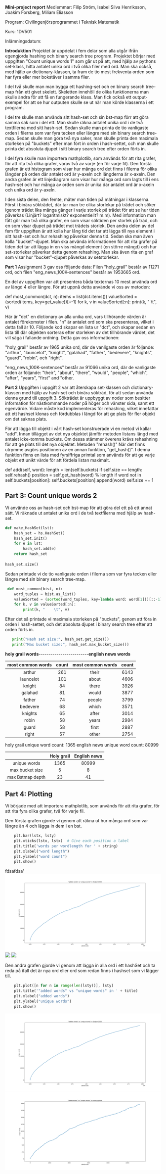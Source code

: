 **Mini-project report**
Medlemmar: Filip Ström, Isabel Silva Henriksson, Joakim Forsberg, Miliam Eliasson

Program: Civilingenjörsprogrammet i Teknisk Matematik

Kurs: 1DV501

Inlämningsdatum: 

**Introduktion**
Projektet är uppdelat i fem delar som alla utgår ifrån egengjorda hashing och binary search tree program. Projektet börjar med uppgiften "Count unique words 1" som går ut på att, med hjälp av pythons set-klass, hitta antalet unika ord i två olika filer med ord. Man ska också, med hjälp av dictionary-klassen, ta fram de tio mest frekventa orden som har fyra eller mer bokstäver i samma filer. 

I del två skulle man man bygga ett hashing-set och en binary search tree-map från ett givet skelett. 
Skeletten innehöll de olika funktionerna man skulle ändra för att få en fungerande klass. Man fick också ett output-exempel för att se hur outputen skulle se ut när man körde klasserna i ett program.

I del tre skulle man använda sitt hash-set och sin bst-map förr att göra samma sak som i del ett. Man skulle räkna antalet unika ord i de två textfilerna med sitt hash-set. Sedan skulle man printa de tio vanligaste orden i filerna som var fyra tecken eller längre med sin binary search tree-map. Sedan skulle man göra två nya saker, man skulle printa den maximala storleken på "buckets" efter man fört in orden i hash-settet, och man skulle printa det absoluta djupet i sitt binary search tree efter orden förts in.

I del fyra skulle man importera mathplotlib, som används för att rita grafer, för att rita två olika grafer, varav två av varje (en för varje fil). Den första grafen är ett histogram som visar hur många ord det finns i filerna för olika längder på orden där antalet ord är y-axeln och längderna är x-axeln.
Den andra grafen är ett linjediagram som visar hur många ord som lagts till i ens hash-set och hur många av orden som är unika där antalet ord är x-axeln och unika ord är y-axeln.

I den sista delen, den femte, mäter man tiden på mätningar i klasserna. Först i binära sökträdet, där tar man tre olika storlekar på trädet och söker igenom trädet lika många gånger i varje storlek på trädet för att se hur tiden påverkas (Linjärt? logaritmiskt? exponentiellt? m.m).
Med information man fått gör man två olika grafer, en som visar söktiden per storlek på träd, och en som visar djupet på trädet mot trädets storlek.
Den andra delen av del fem för uppgiften är att kolla hur lång tid det tar att lägga till nya element i sitt hash-set och hur rehashing påverkar denna tid. Sedan ska man även kolla "bucket"-djupet. 
Man ska använda informationen för att rita grafer på tiden det tar att lägga in en viss mängd element (en större mängd) och hur set-storlekar påverkar detta genom rehashing. Man ska även rita en graf som visar hur "bucket"-djupet påverkas av setstorlekar.


**Part 1**
Assignment 3 gav oss följande data: 
Filen "holy_grail" består av 11271 ord, och filen "eng_news_100K-sentences" består av 1953665 ord.

En del av uppgiften var att presentera båda texternas 10 mest använda ord av längd 4 eller längre. För att uppnå detta använde vi oss av metoden:

def most_common(dct, n):
    items = list(dct.items())
    valueSorted = (sorted(items, key=get_value))[::-1]
    for k, v in valueSorted[:n]:
        print(k, "    \t", v)

Här är "dct" en dictionary av alla unika ord, vars tillhörande värden är antalet förekomster i filen. "n" är antalet ord som ska presenteras, vilket i detta fall är 10. Följande kod skapar en lista ur "dct", och skapar sedan en lista till där objekten sorteras efter storleken av det tillhörande värdet, det vill säga i fallande ordning. Detta gav oss informationen:

"holy_grail" består av 1965 unika ord, där de vanligaste orden är följande:
"arthur", "launcelot", "knight", "galahad", "father", "bedevere", "knights", "guard", "robin", och "right".

"eng_news_100K-sentences" består av 91066 unika ord, där de vanligaste orden är följande: 
"their", "about", "there", "would", "people", "which", "after", "years", "first" and "other.

**Part 2**
Uppgiften i uppgift 2 var att återskapa set-klassen och dictionary-klassen med hjälp av hash-set och binära sökträd, för att sedan använda denna grund till uppgift 3. Sökträdet är uppbyggt av noder som besitter information för nästkommande noder på höger och vänster sida, samt ett egenvärde. Vidare måste kod implementeras för rehashing, vilket innefattar att ett hashset klonas och fördubblas i längd för att ge plats för fler objekt om det saknas plats.

För att lägga till objekt i vårt hash-set konstruerade vi en metod vi kallar "add". 
Innan tillägget av det nya objektet jämför metoden listans längd med antalet icke-tomma 
buckets. Om dessa stämmer överens krävs rehashning för att ge plats till det nya objektet. 
Metoden "rehash()" 
När det finns utrymme avgörs positionen av en annan funktion, "get_hash()". I denna 
funktion finns en lista med fyrsiffriga primtal som används för att ge varje objekt ett unikt värde för
att fördela listan maximalt. 

def add(self, word):
        length = len(self.buckets)
        if self.size == length:
            self.rehash()
        position = self.get_hash(word) % length
        if word not in self.buckets[position]:
            self.buckets[position].append(word)
            self.size += 1

## Part 3: Count unique words 2

Vi använde oss av hash-set och bst-map för att göra del ett på ett annat sätt. Vi räknade ut antalet unika ord i de två textfilerna med hjälp av hash-set.

```python
def make_HashSet(lst):
    hash_set = hs.HashSet()
    hash_set.init()
    for e in lst:
        hash_set.add(e)
    return hash_set

hash_set.size()
```
 Sedan printade vi de tio vanligaste orden i filerna som var fyra tecken eller längre med sin binary search tree-map. 

```python
 def most_common(bist, n):
    word_tuples = bist.as_list()
    valueSorted = (sorted(word_tuples, key=lambda word: word[1]))[::-1]
    for k, v in valueSorted[:n]:
        print(k, "    \t", v)
```

 Efter det så printade vi maximala storleken på "buckets", genom att föra in orden i hash-settet, och det absoluta djupet i binary search tree efter att orden förts in.

 ```python
    print("Hash set size:", hash_set.get_size())
    print("Max bucket size:", hash_set.max_bucket_size())
 ```


**holy grail words**-------------------------**english news words**             

|most common words   | count    |most common words | count|
|:------------------:|:-----:|:------------------:|:-----:|
| arthur             | 261| their           |6143|
|launcelot           | 101| about            |4606|
|knight              | 84 |there            |3926|
|galahad             | 81 |would            |3877|
|father              | 74 |people           |3799|
|bedevere            | 68 |which            |3571|
|knights             | 65 |after            |3014|
|robin               | 58 |years            |2984|
|guard               | 58 |first            |2887|
|right               | 57 |other            |2754|


holy grail unique word count: 1365
english news unique word count: 80999 



| | Holy grail     |English news |
|:------------------:|:---------:|:---------:|
| unique words            | 1365| 80999           |
|   max bucket size        | 5|      8       |
| max Bstmap depth              | 23 | 41          |

## Part 4: Plotting

Vi började med att importera mathplotlib, som används för att rita grafer, för att rita fyra olika grafer, två för varje fil. 

Den första grafen gjorde vi genom att räkna ut hur många ord som var längre än 4 och lägga in dem i en bst.

```python
    plt.bar(lstx, lsty)
    plt.xticks(lstx, lstx)  # Give each position a label
    plt.title('words per wordlength for ' + string)
    plt.xlabel("word length")
    plt.ylabel("word count")
    plt.show()
```

fdsafdsa'
![](./added_words_vs_unique_words_english_100k.png)
![](./words_per_wordlength_english_100k/.png)
![](./words_per_wordlenght_monty_python/.png)


Den andra grafen gjorde vi genom att lägga in alla ord i ett hashSet och ta reda på ifall det är nya ord eller ord som redan finns i hashset som vi lägger till. 

```python
    plt.plot([n for n in range(len(lsty))], lsty)
    plt.title('"added words" vs "unique words" in ' + title)
    plt.xlabel("added words")
    plt.ylabel("unique words")
    plt.show()
```

![](./added_words_vs_unique_words_english_100k.png)
![](./added_words_vs_unique_words_monty_python.png)
